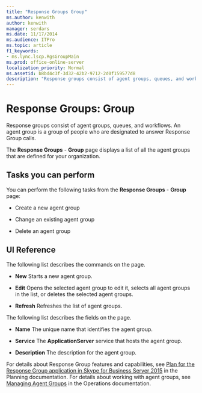 ```yaml
---
title: "Response Groups Group"
ms.author: kenwith
author: kenwith
manager: serdars
ms.date: 11/17/2014
ms.audience: ITPro
ms.topic: article
f1_keywords:
- ms.lync.lscp.RgsGroupMain
ms.prod: office-online-server
localization_priority: Normal
ms.assetid: b8bd4c3f-3d32-42b2-9712-2d0f159577d8
description: "Response groups consist of agent groups, queues, and workflows. An agent group is a group of people who are designated to answer Response Group calls."
---
```


# Response Groups: Group
 
Response groups consist of agent groups, queues, and workflows. An agent group is a group of people who are designated to answer Response Group calls. 
  
The **Response Groups** - **Group** page displays a list of all the agent groups that are defined for your organization.
  
## Tasks you can perform

You can perform the following tasks from the **Response Groups** - **Group** page:
  
- Create a new agent group
    
- Change an existing agent group
    
- Delete an agent group
    
## UI Reference

The following list describes the commands on the page.
  
- **New** Starts a new agent group.
    
- **Edit** Opens the selected agent group to edit it, selects all agent groups in the list, or deletes the selected agent groups.
    
- **Refresh** Refreshes the list of agent groups.
    
The following list describes the fields on the page.
  
- **Name** The unique name that identifies the agent group.
    
- **Service** The **ApplicationServer** service that hosts the agent group.
    
- **Description** The description for the agent group.
    
For details about Response Group features and capabilities, see [Plan for the Response Group application in Skype for Business Server 2015](../../plan-your-deployment/enterprise-voice-solution/response-group.md) in the Planning documentation. For details about working with agent groups, see [Managing Agent Groups](http://technet.microsoft.com/library/36084cdc-38f1-4c45-922f-f81c7e86210c.aspx) in the Operations documentation.
  

